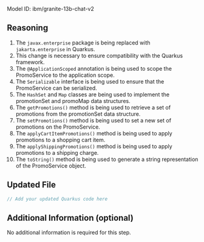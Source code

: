 Model ID: ibm/granite-13b-chat-v2
## Reasoning

1. The `javax.enterprise` package is being replaced with `jakarta.enterprise` in Quarkus.
2. This change is necessary to ensure compatibility with the Quarkus framework.
3. The `@ApplicationScoped` annotation is being used to scope the PromoService to the application scope.
4. The `Serializable` interface is being used to ensure that the PromoService can be serialized.
5. The `HashSet` and `Map` classes are being used to implement the promotionSet and promoMap data structures.
6. The `getPromotions()` method is being used to retrieve a set of promotions from the promotionSet data structure.
7. The `setPromotions()` method is being used to set a new set of promotions on the PromoService.
8. The `applyCartItemPromotions()` method is being used to apply promotions to a shopping cart item.
9. The `applyShippingPromotions()` method is being used to apply promotions to a shipping charge.
10. The `toString()` method is being used to generate a string representation of the PromoService object.

## Updated File

```java
// Add your updated Quarkus code here
```

## Additional Information (optional)

No additional information is required for this step.